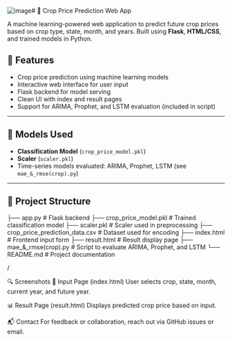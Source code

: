 ![image](https://github.com/user-attachments/assets/f850ed26-fdfd-466e-a28d-a7bde1429e35)# 🌾 Crop Price Prediction Web App

A machine learning-powered web application to predict future crop prices based on crop type, state, month, and years. Built using **Flask**, **HTML/CSS**, and trained models in Python.

## 🚀 Features

- Crop price prediction using machine learning models
- Interactive web interface for user input
- Flask backend for model serving
- Clean UI with index and result pages
- Support for ARIMA, Prophet, and LSTM evaluation (included in script)

---

## 🧠 Models Used

- **Classification Model** (`crop_price_model.pkl`)
- **Scaler** (`scaler.pkl`)
- Time-series models evaluated: ARIMA, Prophet, LSTM (see `mae_&_rmse(crop).py`)

---

## 📁 Project Structure

├── app.py # Flask backend
├── crop_price_model.pkl # Trained classification model
├── scaler.pkl # Scaler used in preprocessing
├── crop_price_prediction_data.csv # Dataset used for encoding
├── index.html # Frontend input form
├── result.html # Result display page
├── mae_&_rmse(crop).py # Script to evaluate ARIMA, Prophet, and LSTM
└── README.md # Project documentation

/

🔍 Screenshots
🌱 Input Page (index.html)
User selects crop, state, month, current year, and future year.


📊 Result Page (result.html)
Displays predicted crop price based on input.

📬 Contact
For feedback or collaboration, reach out via GitHub issues or email.



